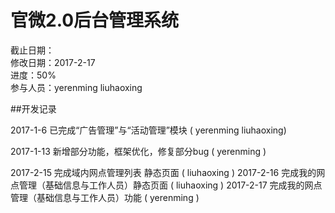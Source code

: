 # 官微2.0后台管理系统
截止日期：   
修改日期：2017-2-17   
进度：50%   
参与人员：yerenming liuhaoxing  

##开发记录  
  
2017-1-6 已完成“广告管理”与“活动管理”模块   ( yerenming liuhaoxing)

2017-1-13 新增部分功能，框架优化，修复部分bug ( yerenming )

2017-2-15 完成域内网点管理列表 静态页面 ( liuhaoxing )
2017-2-16 完成我的网点管理（基础信息与工作人员）静态页面 ( liuhaoxing )
2017-2-17 完成我的网点管理（基础信息与工作人员）功能 ( yerenming )


